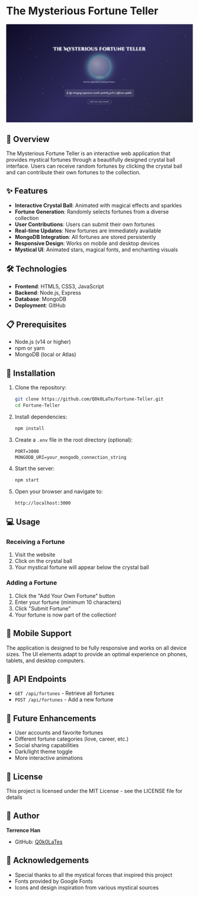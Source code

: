 # The Mysterious Fortune Teller

![Fortune Teller Preview](https://github.com/Q0k0LaTe/Fortune-Teller/blob/main/preview.png)

## 🔮 Overview

The Mysterious Fortune Teller is an interactive web application that provides mystical fortunes through a beautifully designed crystal ball interface. Users can receive random fortunes by clicking the crystal ball and can contribute their own fortunes to the collection.

## ✨ Features

- **Interactive Crystal Ball**: Animated with magical effects and sparkles
- **Fortune Generation**: Randomly selects fortunes from a diverse collection
- **User Contributions**: Users can submit their own fortunes
- **Real-time Updates**: New fortunes are immediately available
- **MongoDB Integration**: All fortunes are stored persistently
- **Responsive Design**: Works on mobile and desktop devices
- **Mystical UI**: Animated stars, magical fonts, and enchanting visuals

## 🛠️ Technologies

- **Frontend**: HTML5, CSS3, JavaScript
- **Backend**: Node.js, Express
- **Database**: MongoDB
- **Deployment**: GitHub

## 📋 Prerequisites

- Node.js (v14 or higher)
- npm or yarn
- MongoDB (local or Atlas)

## 🚀 Installation

1. Clone the repository:
   ```bash
   git clone https://github.com/Q0k0LaTe/Fortune-Teller.git
   cd Fortune-Teller
   ```

2. Install dependencies:
   ```bash
   npm install
   ```

3. Create a `.env` file in the root directory (optional):
   ```
   PORT=3000
   MONGODB_URI=your_mongodb_connection_string
   ```

4. Start the server:
   ```bash
   npm start
   ```

5. Open your browser and navigate to:
   ```
   http://localhost:3000
   ```

## 💻 Usage

### Receiving a Fortune
1. Visit the website
2. Click on the crystal ball
3. Your mystical fortune will appear below the crystal ball

### Adding a Fortune
1. Click the "Add Your Own Fortune" button
2. Enter your fortune (minimum 10 characters)
3. Click "Submit Fortune"
4. Your fortune is now part of the collection!

## 📱 Mobile Support

The application is designed to be fully responsive and works on all device sizes. The UI elements adapt to provide an optimal experience on phones, tablets, and desktop computers.

## 🔄 API Endpoints

- `GET /api/fortunes` - Retrieve all fortunes
- `POST /api/fortunes` - Add a new fortune

## 🔮 Future Enhancements

- User accounts and favorite fortunes
- Different fortune categories (love, career, etc.)
- Social sharing capabilities
- Dark/light theme toggle
- More interactive animations

## 📝 License

This project is licensed under the MIT License - see the LICENSE file for details

## 👤 Author

**Terrence Han**

- GitHub: [Q0k0LaTes](https://github.com/Q0k0LaTe)

## 🙏 Acknowledgements

- Special thanks to all the mystical forces that inspired this project
- Fonts provided by Google Fonts
- Icons and design inspiration from various mystical sources